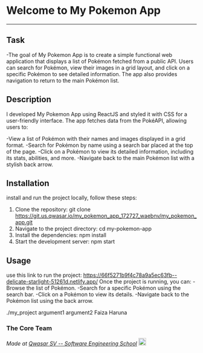 # Welcome to My Pokemon App
***

## Task
-The goal of My Pokemon App is to create a simple  functional web application that displays a list of Pokémon fetched from a public API.
Users can search for Pokémon, view their images in a grid layout, and click on a specific Pokémon to see detailed information. 
The app also provides navigation to return to the main Pokémon list.

## Description
 I developed My Pokemon App using ReactJS and styled it with CSS for a user-friendly interface. The app fetches data from the PokéAPI, allowing users to:

-View a list of Pokémon with their names and images displayed in a grid format.
-Search for Pokémon by name using a search bar placed at the top of the page.
-Click on a Pokémon to view its detailed information, including its stats, abilities, and more.
-Navigate back to the main Pokémon list with a stylish back arrow.

## Installation
install and run the project locally, follow these steps:
1. Clone the repository:
git clone https://git.us.qwasar.io/my_pokemon_app_172727_waebnv/my_pokemon_app.git
2. Navigate to the project directory:
cd my-pokemon-app
3. Install the dependencies:
npm install
4. Start the development server:
npm start
## Usage
use this link to run the project: https://66f5271b9f4c78a9a5ec63fb--delicate-starlight-51261d.netlify.app/
Once the project is running, you can:
-Browse the list of Pokémon.
-Search for a specific Pokémon using the search bar.
-Click on a Pokémon to view its details.
-Navigate back to the Pokémon list using the back arrow.

./my_project argument1 argument2
Faiza Haruna

### The Core Team


<span><i>Made at <a href='https://qwasar.io'>Qwasar SV -- Software Engineering School</a></i></span>
<span><img alt='Qwasar SV -- Software Engineering School Logo' src='https://storage.googleapis.com/qwasar-public/qwasar-logo_50x50.png' width='20px' /></span>
